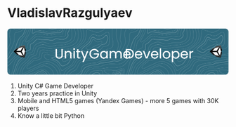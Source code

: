 # VladislavRazgulyaev

![Header](./github-header-image.png)

1. Unity C# Game Developer
2. Two years practice in Unity
3. Mobile and HTML5 games (Yandex Games) - more 5 games with 30K players
4. Know a little bit Python
